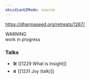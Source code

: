 ```yaml
---
obsidianUIMode: source
---
```

https://dharmaseed.org/retreats/1267/

<div class="admonition warning"><div class="title">WARNING</div><div class="content">
work in progress<br/>
</div></div>

### Talks
- 🛠️ [[1229 What is Insight]]
- ⏸️ [[1231 Joy (talk)]]

